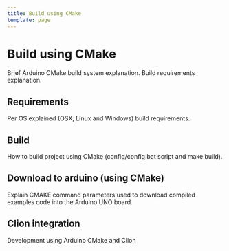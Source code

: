 ```yaml
---
title: Build using CMake
template: page
---
```


# Build using CMake

Brief Arduino CMake build system explanation. Build requirements explanation.

## Requirements

Per OS explained (OSX, Linux and Windows) build requirements.

## Build

How to build project using CMake (config/config.bat script and make build).

## Download to arduino (using CMake)

Explain CMAKE command parameters used to download compiled examples code into the Arduino UNO board.

## Clion integration

Development using Arduino CMake and Clion
